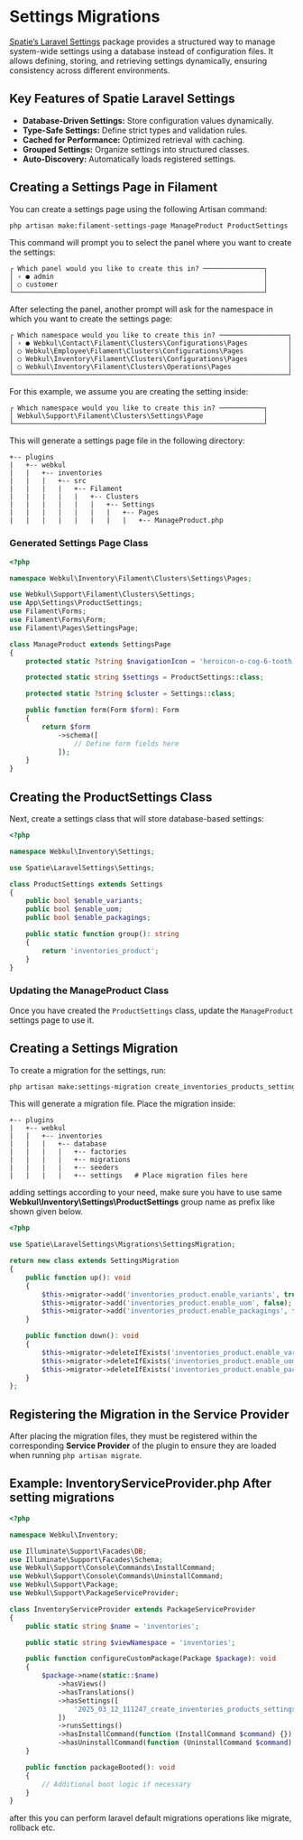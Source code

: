 # **Settings Migrations**

[Spatie’s Laravel Settings](https://filamentphp.com/plugins/filament-spatie-settings) package provides a structured way to manage system-wide settings using a database instead of configuration files. It allows defining, storing, and retrieving settings dynamically, ensuring consistency across different environments.

## **Key Features of Spatie Laravel Settings**

- **Database-Driven Settings:** Store configuration values dynamically.
- **Type-Safe Settings:** Define strict types and validation rules.
- **Cached for Performance:** Optimized retrieval with caching.
- **Grouped Settings:** Organize settings into structured classes.
- **Auto-Discovery:** Automatically loads registered settings.

## **Creating a Settings Page in Filament**

You can create a settings page using the following Artisan command:

```bash
php artisan make:filament-settings-page ManageProduct ProductSettings
```

This command will prompt you to select the panel where you want to create the settings:

```
┌ Which panel would you like to create this in? ───────────────┐
│ › ● admin                                                    │
│ ○ customer                                                   │
└──────────────────────────────────────────────────────────────┘
```

After selecting the panel, another prompt will ask for the namespace in which you want to create the settings page:

```
┌ Which namespace would you like to create this in? ─────────────────┐
│ › ● Webkul\Contact\Filament\Clusters\Configurations\Pages          │
│ ○ Webkul\Employee\Filament\Clusters\Configurations\Pages           │
│ ○ Webkul\Inventory\Filament\Clusters\Configurations\Pages          │
│ ○ Webkul\Inventory\Filament\Clusters\Operations\Pages              │
└────────────────────────────────────────────────────────────────────┘
```

For this example, we assume you are creating the setting inside:

```
┌ Which namespace would you like to create this in? ───────────┐
│ Webkul\Support\Filament\Clusters\Settings\Page               │
└──────────────────────────────────────────────────────────────┘
```

This will generate a settings page file in the following directory:

```
+-- plugins
|   +-- webkul
|   |   +-- inventories
|   |   |   +-- src
|   |   |   |   +-- Filament
|   |   |   |   |   +-- Clusters
|   |   |   |   |   |   +-- Settings
|   |   |   |   |   |   |   +-- Pages
|   |   |   |   |   |   |   |   +-- ManageProduct.php
```

### **Generated Settings Page Class**

```php
<?php

namespace Webkul\Inventory\Filament\Clusters\Settings\Pages;

use Webkul\Support\Filament\Clusters\Settings;
use App\Settings\ProductSettings;
use Filament\Forms;
use Filament\Forms\Form;
use Filament\Pages\SettingsPage;

class ManageProduct extends SettingsPage
{
    protected static ?string $navigationIcon = 'heroicon-o-cog-6-tooth';

    protected static string $settings = ProductSettings::class;

    protected static ?string $cluster = Settings::class;

    public function form(Form $form): Form
    {
        return $form
            ->schema([
                // Define form fields here
            ]);
    }
}
```

## **Creating the ProductSettings Class**

Next, create a settings class that will store database-based settings:

```php
<?php

namespace Webkul\Inventory\Settings;

use Spatie\LaravelSettings\Settings;

class ProductSettings extends Settings
{
    public bool $enable_variants;
    public bool $enable_uom;
    public bool $enable_packagings;

    public static function group(): string
    {
        return 'inventories_product';
    }
}
```

### **Updating the ManageProduct Class**

Once you have created the `ProductSettings` class, update the `ManageProduct` settings page to use it.

## **Creating a Settings Migration**

To create a migration for the settings, run:

```bash
php artisan make:settings-migration create_inventories_products_settings
```

This will generate a migration file. Place the migration inside:

```
+-- plugins
|   +-- webkul
|   |   +-- inventories
|   |   |   +-- database
|   |   |   |   +-- factories
|   |   |   |   +-- migrations
|   |   |   |   +-- seeders
|   |   |   |   +-- settings   # Place migration files here
```

adding settings according to your need, make sure you have to use same **Webkul\Inventory\Settings\ProductSettings** group name as prefix like shown given below.

```php
<?php

use Spatie\LaravelSettings\Migrations\SettingsMigration;

return new class extends SettingsMigration
{
    public function up(): void
    {
        $this->migrator->add('inventories_product.enable_variants', true);
        $this->migrator->add('inventories_product.enable_uom', false);
        $this->migrator->add('inventories_product.enable_packagings', false);
    }

    public function down(): void
    {
        $this->migrator->deleteIfExists('inventories_product.enable_variants');
        $this->migrator->deleteIfExists('inventories_product.enable_uom');
        $this->migrator->deleteIfExists('inventories_product.enable_packagings');
    }
};

```

## **Registering the Migration in the Service Provider**

After placing the migration files, they must be registered within the corresponding **Service Provider** of the plugin to ensure they are loaded when running `php artisan migrate`.

## **Example: InventoryServiceProvider.php After setting migrations**

```php
<?php

namespace Webkul\Inventory;

use Illuminate\Support\Facades\DB;
use Illuminate\Support\Facades\Schema;
use Webkul\Support\Console\Commands\InstallCommand;
use Webkul\Support\Console\Commands\UninstallCommand;
use Webkul\Support\Package;
use Webkul\Support\PackageServiceProvider;

class InventoryServiceProvider extends PackageServiceProvider
{
    public static string $name = 'inventories';

    public static string $viewNamespace = 'inventories';

    public function configureCustomPackage(Package $package): void
    {
        $package->name(static::$name)
            ->hasViews()
            ->hasTranslations()
            ->hasSettings([
                '2025_03_12_111247_create_inventories_products_settings'
            ])
            ->runsSettings()
            ->hasInstallCommand(function (InstallCommand $command) {})
            ->hasUninstallCommand(function (UninstallCommand $command) {});
    }

    public function packageBooted(): void
    {
        // Additional boot logic if necessary
    }
}
```

after this you can perform laravel default migrations operations like migrate, rollback etc.
